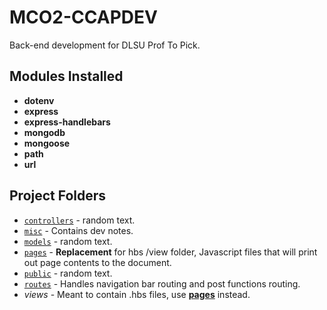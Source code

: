 # MCO2-CCAPDEV
Back-end development for DLSU Prof To Pick.

## Modules Installed
- **dotenv**
- **express**
- **express-handlebars**
- **mongodb**
- **mongoose**
- **path**
- **url**

## Project Folders
- [`controllers`](controllers) - random text.
- [`misc`](misc) - Contains dev notes.
- [`models`](models) - random text.
- [`pages`](controllers/pages) - **Replacement** for hbs /view folder, Javascript files that will print out page contents to the document.
- [`public`](public) - random text.
- [`routes`](routes) - Handles navigation bar routing and post functions routing.
- *views* - Meant to contain .hbs files, use **[pages](pages)** instead.